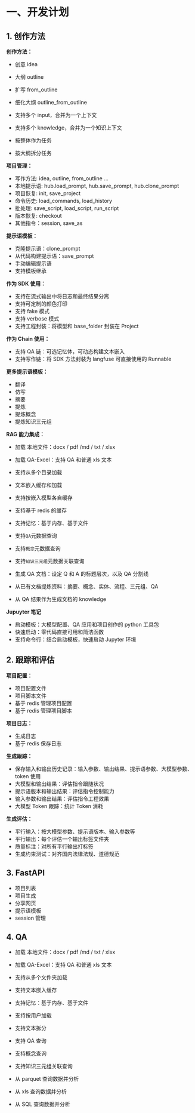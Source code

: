 # 一、开发计划

## 1. 创作方法

**创作方法：**

- 创意 idea
- 大纲 outline
- 扩写 from_outline
- 细化大纲 outline_from_outline

- 支持多个 input，合并为一个上下文
- 支持多个 knowledge，合并为一个知识上下文

- 按整体作为任务
- 按大纲拆分任务

**项目管理：**

- 写作方法: idea, outline, from_outline ...
- 本地提示语: hub.load_prompt, hub.save_prompt, hub.clone_prompt
- 项目恢复: init, save_project
- 命令历史: load_commands, load_history
- 批处理: save_script, load_script, run_script
- 版本恢复: checkout
- 其他指令：session, save_as

**提示语模板：**

- 克隆提示语：clone_prompt
- 从代码构建提示语：save_prompt
- 手动编辑提示语
- 支持模板继承

**作为 SDK 使用：**

- 支持在流式输出中将日志和最终结果分离
- 支持可定制的颜色打印
- 支持 fake 模式
- 支持 verbose 模式
- 支持工程封装：将模型和 base_folder 封装在 Project

**作为 Chain 使用：**

- 支持 QA 链：可选记忆体，可动态构建文本嵌入
- 支持写作链：将 SDK 方法封装为 langfuse 可直接使用的 Runnable

**更多提示语模板：**

- 翻译
- 仿写
- 摘要
- 提炼
- 提炼概念
- 提炼知识三元组

**RAG 能力集成：**

- 加载 本地文件：docx / pdf /md / txt / xlsx
- 加载 QA-Excel：支持 QA 和普通 xls 文本
- 支持从多个目录加载

- 文本嵌入缓存和加载
- 支持按嵌入模型各自缓存
- 支持基于 redis 的缓存

- 支持记忆：基于内存、基于文件

- 支持`QA`元数据查询
- 支持`概念`元数据查询
- 支持`知识三元组`元数据关联查询

- 生成 QA 文档：设定 Q 和 A 的标题层次，以及 QA 分割线
- 从已有文档提炼资料：摘要、概念、实体、流程、三元组、QA

- 从 QA 结果作为生成文档的 knowledge

**Jupuyter 笔记**

- 启动模板：大模型配置、QA 应用和项目创作的 python 工具包
- 快速启动：零代码直接可用和简洁函数
- 支持命令行：结合启动模板，快速启动 Jupyter 环境

## 2. 跟踪和评估

**项目配置：**

- 项目配置文件
- 项目脚本文件
- 基于 redis 管理项目配置
- 基于 redis 管理项目脚本

**项目日志：**

- 生成日志
- 基于 redis 保存日志

**生成跟踪：**

- 保存输入和输出历史记录：输入参数、输出结果、提示语参数、大模型参数、token 使用
- 大模型和输出结果：评估指令跟随状况
- 提示语版本和输出结果：评估指令控制能力
- 输入参数和输出结果：评估指令工程效果
- 大模型 Token 跟踪：统计 Token 消耗

**生成评估：**

- 平行输入：按大模型参数、提示语版本、输入参数等
- 平行输出：每个评估一个输出标签文件夹
- 质量标注：对所有平行输出打标签
- 生成约束测试：对齐国内法律法规、道德规范

## 3. FastAPI

- 项目列表
- 项目生成
- 分享网页
- 提示语模板
- session 管理

## 4. QA

- 加载 本地文件：docx / pdf /md / txt / xlsx
- 加载 QA-Excel：支持 QA 和普通 xls 文本
- 支持从多个文件夹加载
- 支持文本嵌入缓存
- 支持记忆：基于内存、基于文件
- 支持按用户加载

- 支持文本拆分
- 支持 QA 查询
- 支持概念查询
- 支持知识三元组关联查询

- 从 parquet 查询数据并分析
- 从 xls 查询数据并分析
- 从 SQL 查询数据并分析
